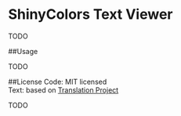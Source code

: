 # ShinyColors Text Viewer   
TODO

##Usage
  
TODO

##License
Code: MIT licensed  
Text: based on [Translation Project](https://docs.google.com/spreadsheets/d/12NpZ_Tq0OMAePUn-Wuu9lH0202L5f9nvJc1pEI5CM8M/edit?usp=sharing)  
  
TODO